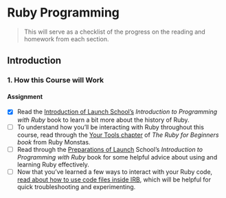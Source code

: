 # Ruby Programming

> This will serve as a checklist of the progress on the reading and homework from each section.

## Introduction

### 1. How this Course will Work

#### Assignment

- [x] Read the [Introduction of Launch School’s](https://launchschool.com/books/ruby/read/introduction) *Introduction to Programming with Ruby* book to learn a bit more about the history of Ruby.
- [ ] To understand how you’ll be interacting with Ruby throughout this course, read through the [Your Tools chapter](http://ruby-for-beginners.rubymonstas.org/your_tools.html) of *The Ruby for Beginners book* from Ruby Monstas.
- [ ] Read through the [Preparations of Launch](https://launchschool.com/books/ruby/read/preparations#usingacodeeditor) School’s *Introduction to Programming with Ruby* book for some helpful advice about using and learning Ruby effectively.
- [ ] Now that you’ve learned a few ways to interact with your Ruby code, [read about how to use code files inside IRB](https://stackoverflow.com/questions/13112245/ruby-how-to-load-a-file-into-interactive-ruby-console-irb/38533339), which will be helpful for quick troubleshooting and experimenting. 

<!-- ### 2. Installing Ruby

#### Assignment

- [ ]  -->

